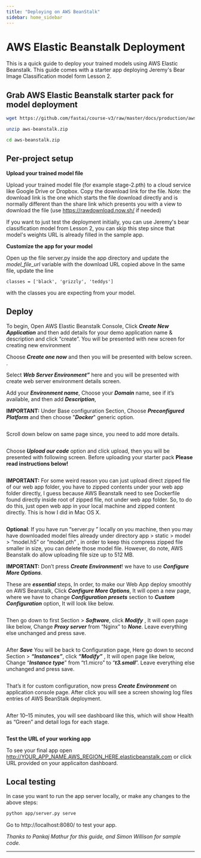 ```yaml
---
title: "Deploying on AWS BeanStalk"
sidebar: home_sidebar
---
```


# AWS Elastic Beanstalk Deployment

This is a quick guide to deploy your trained models using AWS Elastic Beanstalk. This guide comes with a starter app deploying Jeremy's Bear Image Classification model form Lesson 2.

## Grab AWS Elastic Beanstalk starter pack for model deployment

```bash
wget https://github.com/fastai/course-v3/raw/master/docs/production/aws-beanstalk.zip

unzip aws-beanstalk.zip

cd aws-beanstalk.zip
```

## Per-project setup

**Upload your trained model file**

Upload your trained model file (for example stage-2.pth) to a cloud service like Google Drive or Dropbox. Copy the download link for the file. Note: the download link is the one which starts the file download directly and is normally different than the share link which presents you with a view to download the file (use https://rawdownload.now.sh/ if needed)

If you want to just test the deployment initially, you can use Jeremy's bear classification model from Lesson 2, you can skip this step since that model's weights URL is already filled in the sample app.


**Customize the app for your model**

Open up the file server.py inside the app directory and update the *model_file_url* variable with the download URL copied above
In the same file, update the line

`classes = ['black', 'grizzly', 'teddys']` 

with the classes you are expecting from your model.


## Deploy

To begin, Open AWS Elastic Beanstalk Console, Click ***Create New Application*** and then add details for your demo application name & description and click “create”. You will be presented with new screen for creating new environment
<img alt="" src="https://cdn-images-1.medium.com/max/1600/1*quAQHRvOIMAk0Mk65HZFlw.png" class="screenshot">


Choose ***Create one now*** and then you will be presented with below screen. .
<img alt="" src="https://cdn-images-1.medium.com/max/1600/1*lHQAyoAtdvAgVViIPvLikg.png" class="screenshot">

Select ***Web Server Environment”*** here and you will be presented with create web server environment details screen.
<img alt="" src="https://cdn-images-1.medium.com/max/1600/1*XdBeWqjKIXi8NR2GRrG5lg.png" class="screenshot">

Add your ***Environment name***, Choose your ***Domain*** name, see if it’s available, and then add ***Description***, 

**IMPORTANT:** Under Base configuration Section, Choose ***Preconfigured Platform*** and then choose "***Docker***" generic option.

<img alt="" src="https://cdn-images-1.medium.com/max/1600/1*vn8LQgQhcmjC4rAwGPPGUA.png" class="screenshot">

Scroll down below on same page since, you need to add more details.

<img alt="" src="https://cdn-images-1.medium.com/max/1600/1*djdzftgYq0GVJTCrZ32SnQ.png" class="screenshot">

Choose ***Upload our code*** option and click upload, then you will be presented with following screen. Before uploading your starter pack **Please read instructions below!**

<img alt="" src="https://cdn-images-1.medium.com/max/1600/1*dSCUOfueGR9x1Yvc9wtSiw.png" class="screenshot">

**IMPORTANT:** For some weird reason you can just upload direct zipped file of our web app folder, you have to zipped contents under your web app folder directly, I guess because AWS Beanstalk need to see Dockerfile found directly inside root of zipped file, not under web app folder. So, to do do this, just open web app in your local machine and zipped content directly. This is how I did in Mac OS X.

<img alt="" src="https://cdn-images-1.medium.com/max/1600/1*gteqrx77ZiN2_931tlcyQQ.png" class="screenshot">

**Optional**: If you have run “server.py ” locally on you machine, then you may have downloaded model files already under directory app > static > model > “model.h5” or “model.pth” , in order to keep this compress zipped file smaller in size, you can delete those model file. However, do note, AWS Beanstalk do allow uploading file size up to 512 MB.

**IMPORTANT:** Don’t press ***Create Environment***! we have to use ***Configure More Options***.
<img alt="" src="https://cdn-images-1.medium.com/max/1600/1*5NFRFo5p3ZOduJHFOkQewA.png" class="screenshot">

These are ***essential*** steps, In order, to make our Web App deploy smoothly on AWS Beanstalk, Click ***Configure More Options***, It will open a new page, where we have to change ***Configuration presets*** section to ***Custom Configuration*** option, It will look like below.

<img alt="" src="https://cdn-images-1.medium.com/max/1600/1*eWV0eihm4CusaFz7b0dogw.png" class="screenshot">

Then go down to first Section > ***Software***, click ***Modify*** , It will open page like below, Change ***Proxy server*** from “Nginx” to ***None***. Leave everything else unchanged and press save.

<img alt="" src="https://cdn-images-1.medium.com/max/1600/1*ONxjzSZGhCq459dkyZROhw.png" class="screenshot">


After ***Save*** You will be back to Configuration page, Here go down to second Section > ***“Instances”***, click ***“Modify”*** , It will open page like below, Change “***Instance type***” from “t1.micro” to “***t3.small***”. Leave everything else unchanged and press save.

<img alt="" src="https://cdn-images-1.medium.com/max/1600/1*fOlaVJrC1XN708Cb1zkSWQ.png" class="screenshot">

That’s it for custom configuration, now press ***Create Environment*** on application console page. After click you will see a screen showing log files entries of AWS BeanStalk deployment. 

<img alt="" src="https://cdn-images-1.medium.com/max/1600/1*LStNH3er7EDPDHeHbElA8g.png" class="screenshot">

After 10–15 minutes, you will see dashboard like this, which will show Health as “Green” and detail logs for each stage.

<img alt="" src="https://cdn-images-1.medium.com/max/1600/1*yylhjLktaLDqGPnVAty0Yg.png" class="screenshot">


**Test the URL of your working app**

To see your final app open http://YOUR_APP_NAME.AWS_REGION_HERE.elasticbeanstalk.com or click URL provided on your applicaiton dashboard.


## Local testing
In case you want to run the app server locally, or make any changes to the above steps:

```bash
python app/server.py serve
```

Go to http://localhost:8080/ to test your app.


*Thanks to Pankaj Mathur for this guide, and Simon Willison for sample code.*

---
